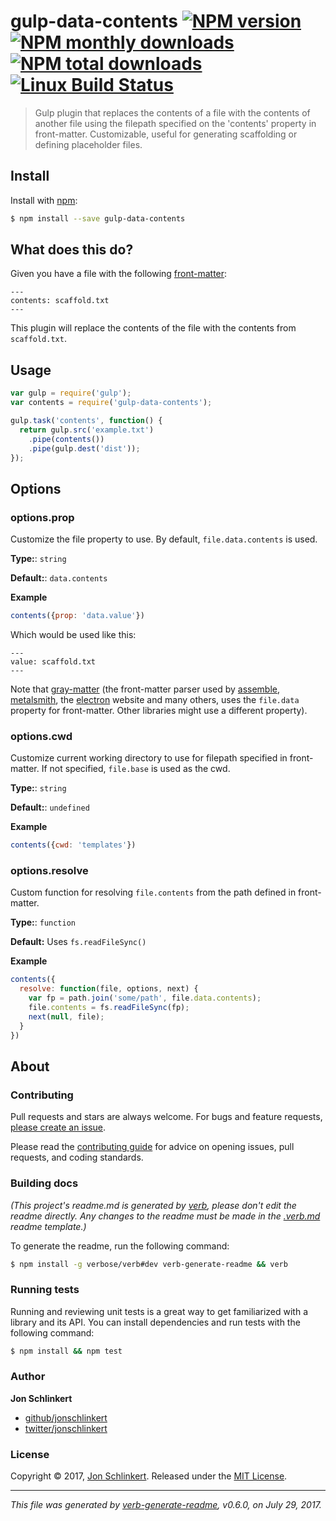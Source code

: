 # gulp-data-contents [![NPM version](https://img.shields.io/npm/v/gulp-data-contents.svg?style=flat)](https://www.npmjs.com/package/gulp-data-contents) [![NPM monthly downloads](https://img.shields.io/npm/dm/gulp-data-contents.svg?style=flat)](https://npmjs.org/package/gulp-data-contents) [![NPM total downloads](https://img.shields.io/npm/dt/gulp-data-contents.svg?style=flat)](https://npmjs.org/package/gulp-data-contents) [![Linux Build Status](https://img.shields.io/travis/jonschlinkert/gulp-data-contents.svg?style=flat&label=Travis)](https://travis-ci.org/jonschlinkert/gulp-data-contents)

> Gulp plugin that replaces the contents of a file with the contents of another file using the filepath specified on the 'contents' property in front-matter. Customizable, useful for generating scaffolding or defining placeholder files.

## Install

Install with [npm](https://www.npmjs.com/):

```sh
$ npm install --save gulp-data-contents
```

## What does this do?

Given you have a file with the following [front-matter](https://github.com/jonschlinkert/gray-matter):

```
---
contents: scaffold.txt
---
```

This plugin will replace the contents of the file with the contents from `scaffold.txt`.

## Usage

```js
var gulp = require('gulp');
var contents = require('gulp-data-contents');

gulp.task('contents', function() {
  return gulp.src('example.txt')
    .pipe(contents())
    .pipe(gulp.dest('dist'));
});
```

## Options

### options.prop

Customize the file property to use. By default, `file.data.contents` is used.

**Type:**: `string`

**Default:**: `data.contents`

**Example**

```js
contents({prop: 'data.value'})
```

Which would be used like this:

```
---
value: scaffold.txt
---
```

Note that [gray-matter](https://github.com/jonschlinkert/gray-matter) (the front-matter parser used by [assemble](https://github.com/assemble/assemble), [metalsmith](https://github.com/segmentio/metalsmith), the [electron](https://github.com/electron-userland/electron-prebuilt) website and many others, uses the `file.data` property for front-matter. Other libraries might use a different property).

### options.cwd

Customize current working directory to use for filepath specified in front-matter. If not specified, `file.base` is used as the cwd.

**Type:**: `string`

**Default:**: `undefined`

**Example**

```js
contents({cwd: 'templates'})
```

### options.resolve

Custom function for resolving `file.contents` from the path defined in front-matter.

**Type:**: `function`

**Default:** Uses `fs.readFileSync()`

**Example**

```js
contents({
  resolve: function(file, options, next) {
    var fp = path.join('some/path', file.data.contents);
    file.contents = fs.readFileSync(fp);
    next(null, file);
  }
})
```

## About

### Contributing

Pull requests and stars are always welcome. For bugs and feature requests, [please create an issue](../../issues/new).

Please read the [contributing guide](.github/contributing.md) for advice on opening issues, pull requests, and coding standards.

### Building docs

_(This project's readme.md is generated by [verb](https://github.com/verbose/verb-generate-readme), please don't edit the readme directly. Any changes to the readme must be made in the [.verb.md](.verb.md) readme template.)_

To generate the readme, run the following command:

```sh
$ npm install -g verbose/verb#dev verb-generate-readme && verb
```

### Running tests

Running and reviewing unit tests is a great way to get familiarized with a library and its API. You can install dependencies and run tests with the following command:

```sh
$ npm install && npm test
```

### Author

**Jon Schlinkert**

* [github/jonschlinkert](https://github.com/jonschlinkert)
* [twitter/jonschlinkert](https://twitter.com/jonschlinkert)

### License

Copyright © 2017, [Jon Schlinkert](https://github.com/jonschlinkert).
Released under the [MIT License](LICENSE).

***

_This file was generated by [verb-generate-readme](https://github.com/verbose/verb-generate-readme), v0.6.0, on July 29, 2017._